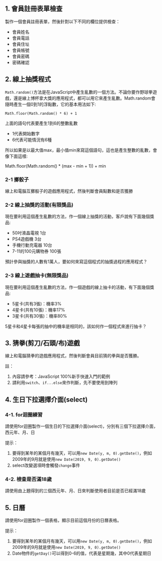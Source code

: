 ## 1. 會員註冊表單檢查

製作一個會員註冊表單，然後針對以下不同的欄位提供檢查：

- 會員姓名
- 會員電話
- 會員住址
- 會員帳號
- 會員密碼
- 密碼確認

## 2. 線上抽獎程式

`Math.random()`方法是在JavaScript中產生亂數的一個方法。不論你要作野球拳遊戲，還是線上博杯拿大獎的應用程式，都可以用它來產生亂數。Math.random會隨時產生一個0到1的浮點數，它的基本用法如下:

```
Math.floor(Math.random() * 6) + 1
```

上面的語句代表要產生1到6的整數亂數

- 1代表開始數字
- 6代表可能情況有6種

所以如果是以最大值max，最小值min來寫這個語句，這也是產生整數的亂數，會像下面這樣:

Math.floor(Math.random() * (max - min + 1)) + min

### 2-1 擲骰子

線上和電腦互擲骰子的遊戲應用程式，然後判斷會員點數和是否獲勝

### 2-2 線上抽獎的活動(有限獎品)

現在要利用這個產生亂數的方法，作一個線上抽獎的活動，客戶說有下面幾個獎品:

- 50吋液晶電視 1台
- PS4遊戲機 3台
- 手機行動充電器 10台
- 7-11的100元購物券 100張

預計參與抽獎的人數有1萬人，要如何來寫這個程式的抽獎過程的應用程式？

### 2-3 線上遊戲抽卡(無限獎品)

現在要利用這個產生亂數的方法，作一個遊戲的線上抽卡的活動，有下面幾個獎品:

- 5星卡(共有3張)：機率3%
- 4星卡(共有10張)：機率17%
- 3星卡(共有30張)：機率80%

5星卡和4星卡每張的抽中的機率是相同的，該如何作一個程式來進行抽卡？

## 3. 猜拳(剪刀/石頭/布)遊戲

線上和電腦猜拳的遊戲應用程式，然後判斷會員目前猜的拳與是否獲勝。

註：
1. 內容請參考：JavaScript 100%新手快速入門的範例
2. 請利用`switch`、`if...else`來作判斷，先不要使用到陣列

## 4. 生日下拉選擇介面(select)

### 4-1. for迴圈練習

請使用for迴圈製作一個生日的下拉選擇介面(select)，分別有三個下拉選擇介面，西元年、月、日

提示：

1. 要得到某年的某個月有幾天，可以用`new Date(y, m, 0).getDate()`，例如2009年的9月就是使用`new Date(2019, 9, 0).getDate()`
2. select改變選項時會觸發`change`事件

### 4-2. 檢查是否滿18歲

請使用由上題得到的三個西元年、月、日來判斷使用者目前是否已經滿18歲

## 5. 日曆

請使用for迴圈製作一個表格，顯示目前這個月份的日曆表格。

提示：

1. 要得到某年的某個月有幾天，可以用`new Date(y, m, 0).getDate()`，例如2009年的9月就是使用`new Date(2019, 9, 0).getDate()`
2. Date物件的`getDay()`可以得到0-6的值，代表是星期幾，其中0代表星期日
